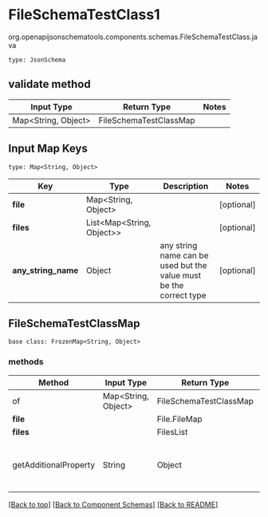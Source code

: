 # FileSchemaTestClass1
org.openapijsonschematools.components.schemas.FileSchemaTestClass.java
```
type: JsonSchema
```

## validate method
| Input Type | Return Type | Notes |
| ---------- | ----------- | ----- |
| Map<String, Object> | FileSchemaTestClassMap | |

## Input Map Keys
```
type: Map<String, Object>
```
Key | Type |  Description | Notes
------------ | ------------- | ------------- | -------------
**file** | Map<String, Object> |  | [optional]
**files** | List<Map<String, Object>> |  | [optional]
**any_string_name** | Object | any string name can be used but the value must be the correct type | [optional]

## FileSchemaTestClassMap
```
base class: FrozenMap<String, Object>
```

### methods
Method | Input Type | Return Type | Notes
------ | ---------- | ----------- | ------
of | Map<String, Object> | FileSchemaTestClassMap | a constructor
**file** | | File.FileMap | [optional]
**files** | | FilesList | [optional]
getAdditionalProperty | String | Object | provides type safety for additional properties


[[Back to top]](#top) [[Back to Component Schemas]](../../../README.md#Component-Schemas) [[Back to README]](../../../README.md)
